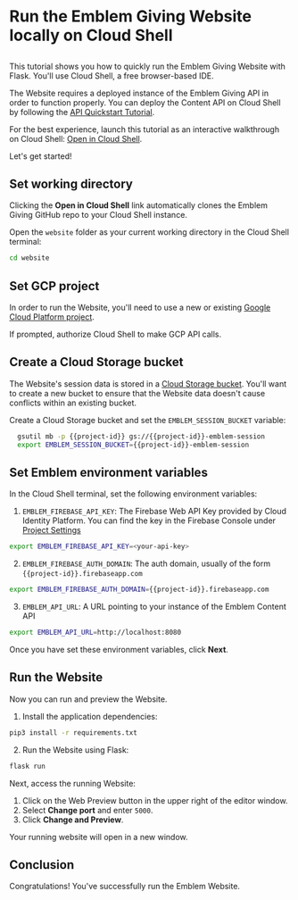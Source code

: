 # Run the Emblem Giving Website locally on Cloud Shell
##
This tutorial shows you how to quickly run the Emblem Giving Website with Flask. You'll use Cloud Shell, a free browser-based IDE.

The Website requires a deployed instance of the Emblem Giving API in order to function properly. You can deploy the Content API on Cloud Shell by following the [API Quickstart Tutorial](https://ssh.cloud.google.com/cloudshell/editor?cloudshell_git_repo=https://github.com/GoogleCloudPlatform/emblem&cloudshell_git_branch=main&cloudshell_tutorial=docs/tutorials/api-quickstart.md).

For the best experience, launch this tutorial as an interactive walkthrough on Cloud Shell: [Open in Cloud Shell](https://ssh.cloud.google.com/cloudshell/editor?cloudshell_git_repo=https://github.com/GoogleCloudPlatform/emblem&cloudshell_git_branch=main&cloudshell_tutorial=docs/tutorials/website-quickstart.md).

Let's get started!

## Set working directory

Clicking the **Open in Cloud Shell** link automatically clones the Emblem Giving GitHub repo to your Cloud Shell instance.

Open the `website` folder as your current working directory in the Cloud Shell terminal:
```bash
cd website
```

## Set GCP project
In order to run the Website, you'll need to use a new or existing [Google Cloud Platform project](https://cloud.google.com/resource-manager/docs/creating-managing-projects).

<walkthrough-project-setup></walkthrough-project-setup>

If prompted, authorize Cloud Shell to make GCP API calls.


## Create a Cloud Storage bucket

The Website's session data is stored in a [Cloud Storage bucket](https://cloud.google.com/storage/docs/key-terms#buckets). You'll want to create a new bucket to ensure that the Website data doesn't cause conflicts within an existing bucket.

Create a Cloud Storage bucket and set the `EMBLEM_SESSION_BUCKET` variable:
```bash
  gsutil mb -p {{project-id}} gs://{{project-id}}-emblem-session
  export EMBLEM_SESSION_BUCKET={{project-id}}-emblem-session
```

## Set Emblem environment variables

In the Cloud Shell terminal, set the following environment variables:
1. `EMBLEM_FIREBASE_API_KEY`: The Firebase Web API Key provided by Cloud Identity Platform. You can find the key in the Firebase Console under [Project Settings](https://console.firebase.google.com/u/3/project/{{project-id}}/settings/general)
```bash
export EMBLEM_FIREBASE_API_KEY=<your-api-key>
```
2. `EMBLEM_FIREBASE_AUTH_DOMAIN`: The auth domain, usually of the form `{{project-id}}.firebaseapp.com`
```bash
export EMBLEM_FIREBASE_AUTH_DOMAIN={{project-id}}.firebaseapp.com
```
3. `EMBLEM_API_URL`: A URL pointing to your instance of the Emblem Content API  
```bash
export EMBLEM_API_URL=http://localhost:8080
```

Once you have set these environment variables, click **Next**.


## Run the Website

Now you can run and preview the Website.

  1. Install the application dependencies:
```bash
pip3 install -r requirements.txt
```

  2. Run the Website using Flask:
```bash
flask run
```

Next, access the running Website:

1. Click on the <walkthrough-spotlight-pointer spotlightId="devshell-web-preview-button" target="cloudshell">Web Preview button</walkthrough-spotlight-pointer> in the upper right of the editor window. 
2. Select **Change port** and enter `5000`. 
3. Click **Change and Preview**.

Your running website will open in a new window.


## Conclusion
<walkthrough-conclusion-trophy></walkthrough-conclusion-trophy>
Congratulations! You've successfully run the Emblem Website.

<walkthrough-inline-feedback></walkthrough-inline-feedback>
